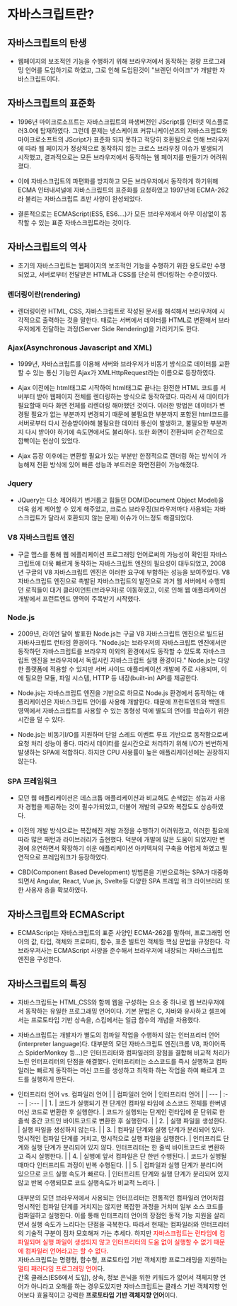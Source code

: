 # 자바스크립트란?

## 자바스크립트의 탄생

- 웹페이지의 보조적인 기능을 수행하기 위해 브라우저에서 동작하는 경량 프로그래밍
  언어를 도입하기로 하였고, 그로 인해 도입된것이 "브렌던 아이크"가 개발한 자바스크립트이다.

## 자바스크립트의 표준화

- 1996년 마이크로소프트는 자바스크립트의 파생버전인 JScript를 인터넷 익스플로러3.0에 탑재하였다.
  그런데 문제는 넷스케이프 커뮤니케이션즈의 자바스크립트와 마이크로소프트의 JScript가 표준화 되지 못하고 적당히
  호환됨으로 인해 브라우저에 따라 웹 페이지가 정상적으로 동작하지 않는 크로스 브라우징 이슈가 발생되기 시작했고,
  결과적으로는 모든 브라우저에서 동작하는 웹 페이지를 만들기가 어려워졌다.

- 이에 자바스크립트의 파편화를 방지하고 모든 브라우저에서 동작하게 하기위해 ECMA 인터내셔널에 자바스크립트의 표준화를 요청하였고
  1997년에 ECMA-262 라 불리는 자바스크립트 초반 사양이 완성되었다.

- 결론적으로는 ECMAScript(ES5, ES6....)가 모든 브라우저에서 아무 이상없이 동작할 수 있는 표준 자바스크립트라는 것이다.

## 자바스크립트의 역사

- 초기의 자바스크립트는 웹페이지의 보조적인 기능을 수행하기 위한 용도로만 수행되었고, 서버로부터
  전달받은 HTML과 CSS를 단순히 렌더링하는 수준이였다.

### 렌더링이란(rendering)

- 렌더링이란 HTML, CSS, 자바스크립트로 작성된 문서를 해석해서 브라우저에 시각적으로 출력하는 것을 말한다.
  때로는 서버에서 데이터를 HTML로 변환해서 브라우저에게 전달하는 과정(Server Side Rendering)을 가리키기도 한다.

### Ajax(Asynchronous Javascript and XML)

- 1999년, 자바스크립트를 이용해 서버와 브라우저가 비동기 방식으로 데이터를 교환할 수 있는 통신 기능인 Ajax가 XMLHttpRequest라는
  이름으로 등장하였다.

- Ajax 이전에는 html태그로 시작하여 html태그로 끝나는 완전한 HTML 코드를 서버부터 받아 웹페이지 전체를 렌더링하는 방식으로
  동작하였다. 따라서 새 데이터가 필요할때 마다 화면 전체를 리렌더링 해야했던 것이다. 이러한 방법은 데이터가 변경될 필요가 없는
  부분까지 변경되기 때문에 불필요한 부분까지 포함된 html코드를 서버로부터 다시 전송받아야해 불필요한 데이터 통신이 발생하고,
  불필요한 부분까지 다시 받아야 하기에 속도면에서도 불리하다. 또한 화면이 전환되며 순간적으로 깜빡이는 현상이 있었다.

- Ajax 등장 이후에는 변환할 필요가 있는 부분만 한정적으로 렌더링 하는 방식이 가능해져 전환 방식에 있어 빠른 성능과 부드러운 화면전환이 가능해졌다.

### Jquery

- JQuery는 다소 제어하기 번거롭고 힘들던 DOM(Document Object Model)을 더욱 쉽게 제어할 수 있게 해주었고,
  크로스 브라우징(브라우저마다 사용되는 자바스크립트가 달라서 호환되지 않는 문제) 이슈가 어느정도 해결되었다.

### V8 자바스크립트 엔진

- 구글 맵스를 통해 웹 에플리케이션 프로그래밍 언어로써의 가능성이 확인된 자바스크립트에 더욱 빠르게 동작하는 자바스크립트 엔진의 필요성이 대두되었고,
  2008년 구글의 V8 자바스크립트 엔진은 이러한 요구에 부합하는 성능을 보여주었다.
  V8 자바스크립트 엔진으로 촉발된 자바스크립트의 발전으로 과거 웹 서버에서 수행되던 로직들이 대거 클라이언트(브라우저)로 이동하였고, 이로 인해
  웹 애플리케이션 개발에서 프런트엔드 영역이 주목받기 시작했다.

### Node.js

- 2009년, 라이언 달이 발표한 Node.js는 구글 V8 자바스크립트 엔진으로 빌드된 자바사크립트 런타임 환경이다.
  "Node.js는 브라우저의 자바스크립트 엔진에서만 동작하던 자바스크립트를 브라우저 이외의 환경에서도 동작할 수 있도록
  자바스크립트 엔진을 브라우저에서 독립시킨 자바스크립트 실행 환경이다." Node.js는 다양한 플랫폼에 적용할 수 있지만
  서버 사이드 애플리케이션 개발에 주로 사용되며, 이에 필요한 모듈, 파일 시스템, HTTP 등 내장(built-in) API를 제공한다.

- Node.js는 자바스크립트 엔진을 기반으로 하므로 Node.js 환경에서 동작하는 애플리케이션은 자바스크립트 언어를 사용해 개발한다.
  때문에 프런트엔드와 백엔드 영역에서 자바스크립트를 사용할 수 있는 동형성 덕에 별도의 언어를 학습하기 위한 시간을 덜 수 있다.

- Node.js는 비동기I/O를 지원하며 단일 스레드 이벤트 루프 기반으로 동작함으로써 요청 처리 성능이 좋다. 따라서 데이터를 실시간으로 처리하기 위해
  I/O가 빈번하게 발생하는 SPA에 적합하다. 하지만 CPU 사용률이 높은 애플리케이션에는 권장하지 않는다.

### SPA 프레임워크

- 모던 웹 애플리케이션은 데스크톱 애플리케이션과 비교해도 손색없는 성능과 사용자 경험을 제공하는 것이 필수가되었고, 더불어
  개발의 규모와 복잡도도 상승하였다.

- 이전의 개발 방식으로는 복잡해진 개발 과정을 수행하기 어려워졌고, 이러한 필요에 따라 많은 패턴과 라이브러리가 출현했다.
  덕분에 개발에 많은 도움이 되었지만 변경에 유연하면서 확장하기 쉬운 애플리케이션 아키텍처의 구축을 어렵게 하였고 필연적으로 프레임워크가 등장하였다.

- CBD(Component Based Development) 방법론을 기반으로하는 SPA가 대중화 되면서 Angular, React, Vue.js, Svelte등 다양한 SPA 프레임 워크 라이브러리 또한
  사용자 층을 확보하였다.

## 자바스크립트와 ECMAScript

- ECMAScript는 자바스크립트의 표준 사양인 ECMA-262를 말하며, 프로그래밍 언어의 값, 타입, 객체와 프로퍼티, 함수, 표준 빌트인 객체등 핵심 문법을
  규정한다. 각 브라우저사는 ECMAScript 사양을 준수해서 브라우저에 내장되는 자바스크립트 엔진을 구성한다.

## 자바스크립트의 특징

- 자바스크립트는 HTML,CSS와 함께 웹을 구성하는 요소 중 하나로 웹 브라우저에서 동작하는 유일한 프로그래밍 언어이다.
  기본 문법은 C, 자바와 유사하고 셀프에서는 프로토타입 기반 상속을, 스킴에서는 일급 함수의 개념을 차용했다.

- 자바스크립트는 개발자가 별도의 컴파일 작업을 수행하지 않는 인터프리터 언어(interpreter language)다.
  대부분의 모던 자바스크립트 엔진(크롬 V8, 파이어폭스 SpiderMonkey 등...)은 인터프리터와 컴파일러의 장점을 결합해 비교적 처리가 느린
  인터프리터의 단점을 해결했다. 인터프리터는 소스코드를 즉시 실행하고 컴파일러는 빠르게 동작하는 머신 코드를 생성하고 최적화 하는 작업을 하여
  빠르게 코드를 실행하게 만든다.

- 인터프리터 언어 vs. 컴파일러 언어
  | | 컴파일러 언어 | 인터프리터 언어 |
  | --- | :--- | :--- |
  | 1. | 코드가 실행되기 전 단계인 컴파일 타임에 소스코드 전체를 한버넹 머신 코드로 변환한 후 실행한다. | 코드가 실행되는 단계인 런타임에 문 단위로 한 줄씩 중간 코드인 바이트코드로 변환한 후 실행한다. |
  | 2. | 실행 파일을 생성한다. | 실행 파일을 생성하지 않는다. |
  | 3. | 컴파일 단계와 실행 단계가 분리되어 있다. 명시적인 컴파일 단계를 거치고, 명시적으로 실행 파일을 실행한다. | 인터프리트 단계와 실행 단계가 분리되어 있지 않다. 인터프리터는 한 줄씩 바이트코드로 변환하고 즉시 실행한다. |
  | 4. | 실행에 앞서 컴파일은 단 한번 수행된다. | 코드가 실행될 때마다 인터프리트 과정이 반복 수행된다. |
  | 5. | 컴파일과 실행 단계가 분리디어 있으므로 코드 실행 속도가 빠르다. | 인터프리트 단계와 실행 단계가 분리되어 있지 않고 반복 수행되므로 코드 실행속도가 비교적 느리다. |

  대부분의 모던 브라우저에서 사용되는 인터프리터는 전통적인 컴파일러 언어처럼 명시적인 컴파일 단계를 거치지는 않지만 복잡한 과정을 거치며 일부 소스 코드를 컴파일하고 실행한다.
  이를 통해 인터프리터 언어의 장점인 동적 기능 지원을 살리면서 실행 속도가 느리다는 단점을 극복한다. 따라서 현재는 컴파일러와 인터프리터의 기술적 구분이 점차 모호해져 가는 추세다.
  하지만 <span style="color: red">자바스크립트는 런타임에 컴파일되며 실행 파일이 생성되지 않고 인터프리터의 도움 없이 실행할 수 없기 때문에 컴파일러 언어라고는 할 수 없다.</span>
  <br/>
  자바스크립트는 명령형, 함수형, 프로토타입 기반 객체지향 프로그래밍을 지원하는 <span style="color: red">멀티 패러다임 프로그래밍 언어</span>다.
  <br/>
  간혹 클래스(ES6에서 도입), 상속, 정보 은닉을 위한 키워드가 없어서 객체지향 언어가 아니라고 오해를 하는 경우도있지만 자바스크립트는
  클래스 기반 객체지향 언어보다 효율적이고 강력한 <strong>프로토타입 기반 객체지향 언어</strong>이다.
